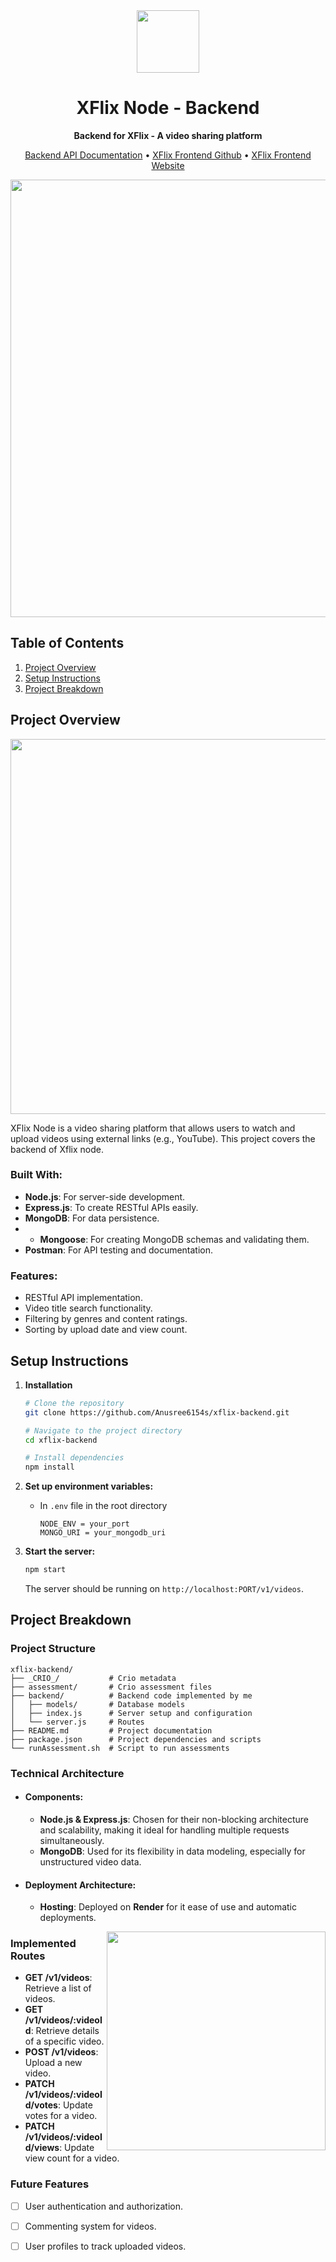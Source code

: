 <div align="center">
    <img src="https://crio-directus-assets.s3.ap-south-1.amazonaws.com/939aec42-d73b-4007-8369-c420055f4e33.png" width="100"/>
    <h1 id="title">XFlix Node - Backend</h1>
    <p><strong>Backend for XFlix - A video sharing platform</strong></p>
    <p>
      <a href="https://crio-xflix-backend.vercel.app/v1/videos/docs">Backend API Documentation</a> •
      <a href="https://github.com/Anusree6154s/xflix-frontend">XFlix Frontend Github</a> •
      <a href="https://xflix-frontend-hazel.vercel.app">XFlix Frontend Website</a>
    </p>
    <img src="https://github.com/user-attachments/assets/922d3a25-a28f-4a20-aa53-b76de376df02" width="700"/>
</div>


## Table of Contents
1. [Project Overview](#project-overview)
2. [Setup Instructions](#setup-instructions)
3. [Project Breakdown](#project-breakdown)


## Project Overview


<p align="center">
<img src="https://github.com/user-attachments/assets/b2f2957b-28b4-493e-b960-ed13aa7bee9b" width="600" id="image"/>
</p>
<p id="description">XFlix Node is a video sharing platform that allows users to watch and upload videos using external links (e.g., YouTube). This project covers the backend of Xflix node.</p>

### Built With:
- **Node.js**: For server-side development.
- **Express.js**: To create RESTful APIs easily.
- **MongoDB**: For data persistence.
- - **Mongoose**: For creating MongoDB schemas and validating them.
- **Postman**: For API testing and documentation.

### Features: 
- RESTful API implementation.
- Video title search functionality.
- Filtering by genres and content ratings.
- Sorting by upload date and view count.

## Setup Instructions

1. **Installation**
   ```bash
   # Clone the repository
   git clone https://github.com/Anusree6154s/xflix-backend.git

   # Navigate to the project directory
   cd xflix-backend

   # Install dependencies
   npm install
   ```

3. **Set up environment variables:**
   - In `.env` file in the root directory
     ```
     NODE_ENV = your_port
     MONGO_URI = your_mongodb_uri
     ```

5. **Start the server:**
   ```bash
   npm start
   ```
   The server should be running on `http://localhost:PORT/v1/videos`.


## Project Breakdown

### Project Structure
```
xflix-backend/
├── _CRIO_/           # Crio metadata
├── assessment/       # Crio assessment files
├── backend/          # Backend code implemented by me
│   ├── models/       # Database models
│   ├── index.js      # Server setup and configuration
│   └── server.js     # Routes
├── README.md         # Project documentation
├── package.json      # Project dependencies and scripts
└── runAssessment.sh  # Script to run assessments
```


### Technical Architecture
- #### Components:
  - **Node.js & Express.js**: Chosen for their non-blocking architecture and scalability, making it ideal for handling multiple requests simultaneously.
  - **MongoDB**: Used for its flexibility in data modeling, especially for unstructured video data.
- #### Deployment Architecture:
  - **Hosting**: Deployed on **Render** for it ease of use and automatic deployments.

<img src="https://directus.crio.do/assets/b08887c0-4590-42b7-9f75-675dedfb3f35?" width="350" align="right"/>

### Implemented Routes
- **GET /v1/videos**: Retrieve a list of videos.
- **GET /v1/videos/:videoId**: Retrieve details of a specific video.
- **POST /v1/videos**: Upload a new video.
- **PATCH /v1/videos/:videoId/votes**: Update votes for a video.
- **PATCH /v1/videos/:videoId/views**: Update view count for a video.

### Future Features
- [ ] User authentication and authorization.
- [ ] Commenting system for videos.
- [ ] User profiles to track uploaded videos.






